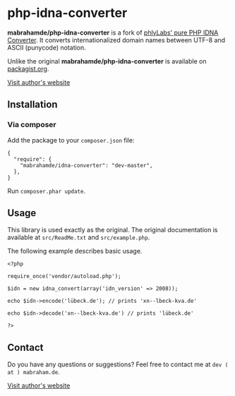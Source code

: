 # php-idna-converter

**mabrahamde/php-idna-converter** is a fork of [phlyLabs' pure PHP IDNA Converter](http://phlymail.com/en/downloads/idna-convert.html). It converts  internationalized domain names between UTF-8 and ASCII (punycode) notation.

Unlike the original **mabrahamde/php-idna-converter** is available on [packagist.org](http://packagist.org).

[Visit author's website](http://mabraham.de)

## Installation


### Via composer

Add the package to your `composer.json` file:


    {
      "require": {
        "mabrahamde/idna-converter": "dev-master",
      },
    }

Run `composer.phar update`.

## Usage

This library is used exactly as the original. The original documentation is available at `src/ReadMe.txt` and `src/example.php`.

The following example describes basic usage.

	<?php

	require_once('vendor/autoload.php');

	$idn = new idna_convert(array('idn_version' => 2008));

	echo $idn->encode('lübeck.de'); // prints 'xn--lbeck-kva.de'

	echo $idn->decode('xn--lbeck-kva.de') // prints 'lübeck.de'

	?>
	
## Contact

Do you have any questions or suggestions? Feel free to contact me at `dev ( at ) mabraham.de`.

[Visit author's website](http://mabraham.de)